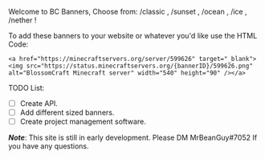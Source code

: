 Welcome to BC Banners, Choose from: /classic , /sunset , /ocean , /ice , /nether !

To add these banners to your website or whatever you'd like use the HTML Code:

```
<a href="https://minecraftservers.org/server/599626" target="_blank"><img src="https://status.minecraftservers.org/{bannerID}/599626.png" alt="BlossomCraft Minecraft server" width="540" height="90" /></a>
```

TODO List:
- [ ]  Create API.
- [ ]  Add different sized banners.
- [ ]  Create project management software.

***Note***: This site is still in early development. Please DM MrBeanGuy#7052 If you have any questions.
